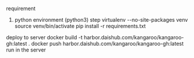 
requirement
 1. python environment (python3)
step
    virtualenv --no-site-packages venv
    source venv/bin/activate
    pip install -r requirements.txt
    
deploy to server 
    docker build -t  harbor.daishub.com/kangaroo/kangaroo-gh:latest .
    docker push harbor.daishub.com/kangaroo/kangaroo-gh:latest
    run in the server

 